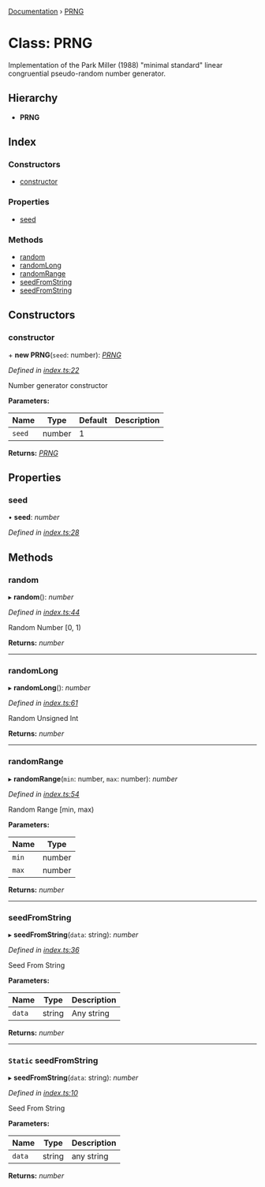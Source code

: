[Documentation](../README.md) › [PRNG](prng.md)

# Class: PRNG

Implementation of the Park Miller (1988) "minimal standard"
linear congruential pseudo-random number generator.

## Hierarchy

* **PRNG**

## Index

### Constructors

* [constructor](prng.md#constructor)

### Properties

* [seed](prng.md#seed)

### Methods

* [random](prng.md#random)
* [randomLong](prng.md#randomlong)
* [randomRange](prng.md#randomrange)
* [seedFromString](prng.md#seedfromstring)
* [seedFromString](prng.md#static-seedfromstring)

## Constructors

###  constructor

\+ **new PRNG**(`seed`: number): *[PRNG](prng.md)*

*Defined in [index.ts:22](https://github.com/sibvrv/PRNG/blob/fc1cf27/src/index.ts#L22)*

Number generator constructor

**Parameters:**

Name | Type | Default | Description |
------ | ------ | ------ | ------ |
`seed` | number | 1 |   |

**Returns:** *[PRNG](prng.md)*

## Properties

###  seed

• **seed**: *number*

*Defined in [index.ts:28](https://github.com/sibvrv/PRNG/blob/fc1cf27/src/index.ts#L28)*

## Methods

###  random

▸ **random**(): *number*

*Defined in [index.ts:44](https://github.com/sibvrv/PRNG/blob/fc1cf27/src/index.ts#L44)*

Random Number [0, 1)

**Returns:** *number*

___

###  randomLong

▸ **randomLong**(): *number*

*Defined in [index.ts:61](https://github.com/sibvrv/PRNG/blob/fc1cf27/src/index.ts#L61)*

Random Unsigned Int

**Returns:** *number*

___

###  randomRange

▸ **randomRange**(`min`: number, `max`: number): *number*

*Defined in [index.ts:54](https://github.com/sibvrv/PRNG/blob/fc1cf27/src/index.ts#L54)*

Random Range [min, max)

**Parameters:**

Name | Type |
------ | ------ |
`min` | number |
`max` | number |

**Returns:** *number*

___

###  seedFromString

▸ **seedFromString**(`data`: string): *number*

*Defined in [index.ts:36](https://github.com/sibvrv/PRNG/blob/fc1cf27/src/index.ts#L36)*

Seed From String

**Parameters:**

Name | Type | Description |
------ | ------ | ------ |
`data` | string | Any string |

**Returns:** *number*

___

### `Static` seedFromString

▸ **seedFromString**(`data`: string): *number*

*Defined in [index.ts:10](https://github.com/sibvrv/PRNG/blob/fc1cf27/src/index.ts#L10)*

Seed From String

**Parameters:**

Name | Type | Description |
------ | ------ | ------ |
`data` | string | any string  |

**Returns:** *number*
